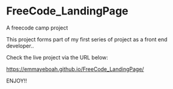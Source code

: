 # FreeCode_LandingPage
A freecode camp project

This project forms part of my first series of project as a front end developer..

Check the live project via the URL below:

https://emmayeboah.github.io/FreeCode_LandingPage/

ENJOY!!
